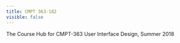 ```yaml
---
title: CMPT 363-182
visible: false
---
```


The Course Hub for CMPT-363 User Interface Design, Summer 2018
